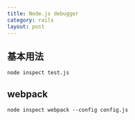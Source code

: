 ```yaml
---
title: Node.js debugger
category: rails
layout: post
---
```


## 基本用法

```shell
node inspect test.js
```

## webpack
```shell
node inspect webpack --config config.js

```